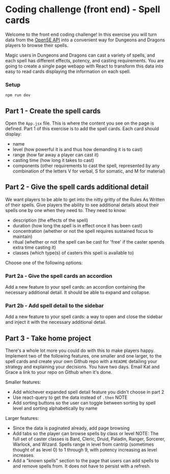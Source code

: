 # Coding challenge (front end) - Spell cards

Welcome to the front end coding challenge! In this exercise you will turn data from the [Open5E API](https://open5e.com/) into a convenient way for Dungeons and Dragons players to browse their spells.

Magic users in Dungeons and Dragons can cast a variety of spells, and each spell has different effects, potency, and casting requirements. You are going to create a single page webapp with React to transform this data into easy to read cards displaying the information on each spell.

### Setup

`npm run dev`

## Part 1 - Create the spell cards

Open the `App.jsx` file. This is where the content you see on the page is defined. Part 1 of this exercise is to add the spell cards. Each card should display:
- name
- level (how powerful it is and thus how demanding it is to cast)
- range (how far away a player can cast it)
- casting time (how long it takes to cast)
- components (other requirements to cast the spell, represented by any combination of the letters V for verbal, S for somatic, and M for material)

## Part 2 - Give the spell cards additional detail

We want players to be able to get into the nitty gritty of the Rules As Written of their spells. Give players the ability to see additional details about their spells one by one when they need to. They need to know:
- description (the effects of the spell)
- duration (how long the spell is in effect once it has been cast)
- concentration (whether or not the spell requires sustained focus to maintain)
- ritual (whether or not the spell can be cast for 'free' if the caster spends extra time casting it)
- classes (which type(s) of casters this spell is available to)

Choose one of the following options:

### Part 2a - Give the spell cards an accordion

Add a new feature to your spell cards: an accordion containing the necessary additional detail. It should be able to expand and collapse.

### Part 2b - Add spell detail to the sidebar

Add a new feature to your spell cards: a way to open and close the sidebar and inject it with the necessary additional detail.

## Part 3 - Take home project

There's a whole lot more you could do with this to make players happy. Implement two of the following features, one smaller and one larger, to the spell cards and create your own Github repo with a `README` detailing your strategy and explaining your decisions. You have two days. Email Kat and Grace a link to your repo on Github when it's done.

Smaller features:
- Add whichever expanded spell detail feature you didn't choose in part 2
- Use react-query to get the data instead of `.then` NOTE
- Add sorting buttons so the user can toggle between sorting by spell level and sorting alphabetically by name

Larger features:
- Since the data is paginated already, add page browsing
- Add tabs so the player can browse spells by class or level
    NOTE: The full set of caster classes is Bard, Cleric, Druid, Paladin, Ranger, Sorcerer, Warlock, and Wizard. Spells range in level from cantrip (sometimes thought of as level 0) to 1 through 9, with potency increasing as level increases.
- Add a "known spells" section to the page that users can add spells to and remove spells from. It does not have to persist with a refresh.